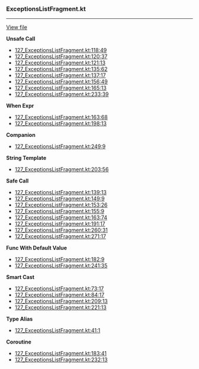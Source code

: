 ### ExceptionsListFragment.kt
---
[View file](../files/127_ExceptionsListFragment.kt)

**Unsafe Call**

 - [127_ExceptionsListFragment.kt:118:49](../files/127_ExceptionsListFragment.kt#L118)
 - [127_ExceptionsListFragment.kt:120:37](../files/127_ExceptionsListFragment.kt#L120)
 - [127_ExceptionsListFragment.kt:121:13](../files/127_ExceptionsListFragment.kt#L121)
 - [127_ExceptionsListFragment.kt:135:62](../files/127_ExceptionsListFragment.kt#L135)
 - [127_ExceptionsListFragment.kt:137:17](../files/127_ExceptionsListFragment.kt#L137)
 - [127_ExceptionsListFragment.kt:156:49](../files/127_ExceptionsListFragment.kt#L156)
 - [127_ExceptionsListFragment.kt:165:13](../files/127_ExceptionsListFragment.kt#L165)
 - [127_ExceptionsListFragment.kt:233:39](../files/127_ExceptionsListFragment.kt#L233)

**When Expr**

 - [127_ExceptionsListFragment.kt:163:68](../files/127_ExceptionsListFragment.kt#L163)
 - [127_ExceptionsListFragment.kt:198:13](../files/127_ExceptionsListFragment.kt#L198)

**Companion**

 - [127_ExceptionsListFragment.kt:249:9](../files/127_ExceptionsListFragment.kt#L249)

**String Template**

 - [127_ExceptionsListFragment.kt:203:56](../files/127_ExceptionsListFragment.kt#L203)

**Safe Call**

 - [127_ExceptionsListFragment.kt:139:13](../files/127_ExceptionsListFragment.kt#L139)
 - [127_ExceptionsListFragment.kt:149:9](../files/127_ExceptionsListFragment.kt#L149)
 - [127_ExceptionsListFragment.kt:153:26](../files/127_ExceptionsListFragment.kt#L153)
 - [127_ExceptionsListFragment.kt:155:9](../files/127_ExceptionsListFragment.kt#L155)
 - [127_ExceptionsListFragment.kt:163:74](../files/127_ExceptionsListFragment.kt#L163)
 - [127_ExceptionsListFragment.kt:191:17](../files/127_ExceptionsListFragment.kt#L191)
 - [127_ExceptionsListFragment.kt:260:31](../files/127_ExceptionsListFragment.kt#L260)
 - [127_ExceptionsListFragment.kt:271:17](../files/127_ExceptionsListFragment.kt#L271)

**Func With Default Value**

 - [127_ExceptionsListFragment.kt:182:9](../files/127_ExceptionsListFragment.kt#L182)
 - [127_ExceptionsListFragment.kt:241:35](../files/127_ExceptionsListFragment.kt#L241)

**Smart Cast**

 - [127_ExceptionsListFragment.kt:73:17](../files/127_ExceptionsListFragment.kt#L73)
 - [127_ExceptionsListFragment.kt:84:17](../files/127_ExceptionsListFragment.kt#L84)
 - [127_ExceptionsListFragment.kt:209:13](../files/127_ExceptionsListFragment.kt#L209)
 - [127_ExceptionsListFragment.kt:221:13](../files/127_ExceptionsListFragment.kt#L221)

**Type Alias**

 - [127_ExceptionsListFragment.kt:41:1](../files/127_ExceptionsListFragment.kt#L41)

**Coroutine**

 - [127_ExceptionsListFragment.kt:183:41](../files/127_ExceptionsListFragment.kt#L183)
 - [127_ExceptionsListFragment.kt:232:13](../files/127_ExceptionsListFragment.kt#L232)
